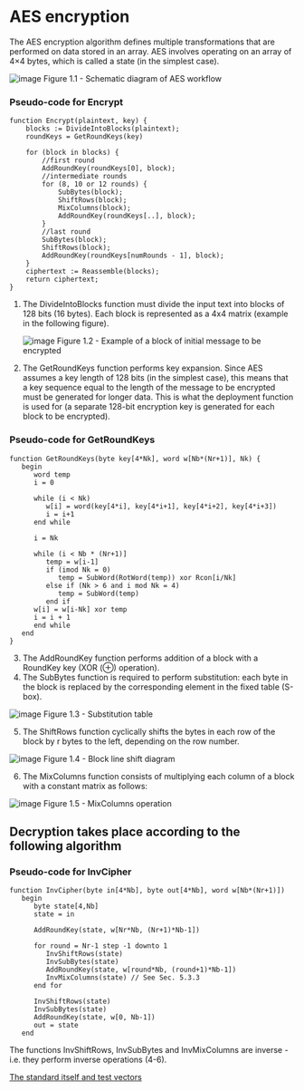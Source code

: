 # AES encryption 

The AES encryption algorithm defines multiple transformations that are performed on data stored in an array. 
AES involves operating on an array of 4×4 bytes, which is called a state (in the simplest case).

![image](https://user-images.githubusercontent.com/89979281/174750846-0f2ae5ef-296d-4c39-a3af-1d9d328a173e.png)
Figure 1.1 - Schematic diagram of AES workflow

### Pseudo-code for Encrypt

```
function Encrypt(plaintext, key) {      
    blocks := DivideIntoBlocks(plaintext);   
    roundKeys = GetRoundKeys(key)   

    for (block in blocks) {            
        //first round
        AddRoundKey(roundKeys[0], block);            
        //intermediate rounds     
        for (8, 10 or 12 rounds) {          
            SubBytes(block);       
            ShiftRows(block);           
            MixColumns(block);       
            AddRoundKey(roundKeys[..], block);     
        }            
        //last round     
        SubBytes(block);     
        ShiftRows(block);     
        AddRoundKey(roundKeys[numRounds - 1], block);   
    }   
    ciphertext := Reassemble(blocks);   
    return ciphertext; 
}
```

1. The DivideIntoBlocks function must divide the input text into blocks of 128 bits (16 bytes). 
   Each block is represented as a 4x4 matrix (example in the following figure).

   ![image](https://user-images.githubusercontent.com/89979281/174750983-511b393a-c27f-46f0-b137-3154fd3ed623.png)
   Figure 1.2 - Example of a block of initial message to be encrypted

2. The GetRoundKeys function performs key expansion. Since AES assumes a key length of 128 bits (in the simplest case), 
   this means that a key sequence equal to the length of the message to be encrypted must be generated for longer data. 
   This is what the deployment function is used for (a separate 128-bit encryption key is generated 
   for each block to be encrypted).


### Pseudo-code for GetRoundKeys

```
function GetRoundKeys(byte key[4*Nk], word w[Nb*(Nr+1)], Nk) { 
   begin 
      word temp 
      i = 0 
      
      while (i < Nk) 
         w[i] = word(key[4*i], key[4*i+1], key[4*i+2], key[4*i+3]) 
         i = i+1 
      end while 
      
      i = Nk 
      
      while (i < Nb * (Nr+1)] 
         temp = w[i-1] 
         if (imod Nk = 0) 
            temp = SubWord(RotWord(temp)) xor Rcon[i/Nk] 
         else if (Nk > 6 and i mod Nk = 4) 
            temp = SubWord(temp) 
         end if
      w[i] = w[i-Nk] xor temp 
      i = i + 1 
      end while 
   end 
} 
```

3. The AddRoundKey function performs addition of a block with a RoundKey key (XOR (⊕) operation). 
4. The SubBytes function is required to perform substitution: each byte in the block is replaced by 
the corresponding element in the fixed table (S-box).

![image](https://user-images.githubusercontent.com/89979281/174751134-2a263588-bccf-47e5-910d-6605a095acba.png)
Figure 1.3 - Substitution table

5. The ShiftRows function cyclically shifts the bytes in each row of the block by r bytes to the left, 
depending on the row number.

![image](https://user-images.githubusercontent.com/89979281/174751166-a04e8916-ddb8-4c15-82b2-47acd20b058f.png)
Figure 1.4 - Block line shift diagram

6. The MixColumns function consists of multiplying each column of a block with a constant matrix as follows:

![image](https://user-images.githubusercontent.com/89979281/174751203-8c4f2e15-7f39-4bd6-9678-219d9dd17d49.png)
Figure 1.5 - MixColumns operation

## Decryption takes place according to the following algorithm

### Pseudo-code for InvCipher  

```
function InvCipher(byte in[4*Nb], byte out[4*Nb], word w[Nb*(Nr+1)]) 
   begin 
      byte state[4,Nb] 
      state = in

      AddRoundKey(state, w[Nr*Nb, (Nr+1)*Nb-1])  
      
      for round = Nr-1 step -1 downto 1 
         InvShiftRows(state)  
         InvSubBytes(state)
         AddRoundKey(state, w[round*Nb, (round+1)*Nb-1]) 
         InvMixColumns(state) // See Sec. 5.3.3 
      end for 
      
      InvShiftRows(state)
      InvSubBytes(state) 
      AddRoundKey(state, w[0, Nb-1])  
      out = state 
   end
```
 
The functions InvShiftRows, InvSubBytes and InvMixColumns are inverse - i.e. 
they perform inverse operations (4-6).

[The standard itself and test vectors](https://nvlpubs.nist.gov/nistpubs/FIPS/NIST.FIPS.197.pdf)

